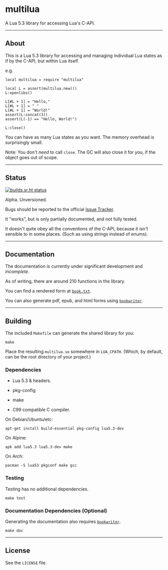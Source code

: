 # multilua

A Lua 5.3 library for accessing Lua's C-API.

---

## About

This is a Lua 5.3 library for accessing and managing individual Lua states as if by the C-API, but within Lua itself.

e.g.

	local multilua = require "multilua"

	local L = assert(multilua.new())
	L:openlibs()
	
	L[#L + 1] = "Hello,"
	L[#L + 1] = " "
	L[#L + 1] = "World!"
	assert(L:concat(3))
	assert(L(-1) == "Hello, World!")

	L:close()

You can have as many Lua states as you want. The memory overhead is surprisingly small.

Note: You don't _need_ to call `close`. The GC will also close it for you, if the object goes out of scope.

---

## Status

[![builds.sr.ht status](https://builds.sr.ht/~shakna/multilua.svg)](https://builds.sr.ht/~shakna/multilua?)

Alpha. Unversioned.

Bugs should be reported to the official [Issue Tracker](https://todo.sr.ht/~shakna/multilua).

It "works", but is only partially documented, and not fully tested.

It doesn't quite obey all the conventions of the C-API, because it isn't sensible to in some places. (Such as using strings instead of enums).

---

## Documentation

The documentation is currently under significant development and _incomplete_.

As of writing, there are around 210 functions in the library.

You can find a rendered form at [`book.txt`](https://git.sr.ht/~shakna/multilua/blob/master/book.txt).

You can also generate pdf, epub, and html forms using [`bookwriter`](https://git.sr.ht/~shakna/bookwriter).

---

## Building

The included `Makefile` can generate the shared library for you:

	make

Place the resulting `multilua.so` somewhere in `LUA_CPATH`. (Which, by default, can be the root directory of your project.)

### Dependencies

+ Lua 5.3 & headers.

+ pkg-config

+ make

+ C99 compatible C compiler.

On Debian/Ubuntu/etc:

	apt-get install build-essential pkg-config lua5.3-dev

On Alpine:

	apk add lua5.3 lua5.3-dev make

On Arch:

	pacman -S lua53 pkgconf make gcc

### Testing

Testing has no additional dependencies.

	make test

### Documentation Dependencies (Optional)

Generating the documentation also requires [`bookwriter`](https://git.sr.ht/~shakna/bookwriter).

	make doc

---

## License

See the `LICENSE` file.
